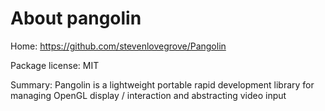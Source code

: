 About pangolin
==============

Home: https://github.com/stevenlovegrove/Pangolin

Package license: MIT

Summary: Pangolin is a lightweight portable rapid development library for managing OpenGL display / interaction and abstracting video input
